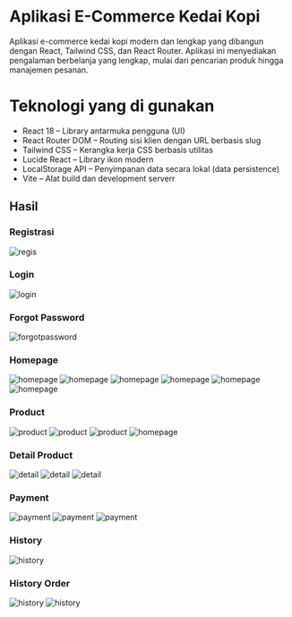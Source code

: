 # Aplikasi E-Commerce Kedai Kopi
Aplikasi e-commerce kedai kopi modern dan lengkap yang dibangun dengan React, Tailwind CSS, dan React Router. Aplikasi ini menyediakan pengalaman berbelanja yang lengkap, mulai dari pencarian produk hingga manajemen pesanan.

# Teknologi yang di gunakan
- React 18 – Library antarmuka pengguna (UI)
- React Router DOM – Routing sisi klien dengan URL berbasis slug
- Tailwind CSS – Kerangka kerja CSS berbasis utilitas
- Lucide React – Library ikon modern
- LocalStorage API – Penyimpanan data secara lokal (data persistence)
- Vite – Alat build dan development serverr

## Hasil
### Registrasi
![regis](/public/images/regis.png)

### Login
![login](/public/images/logindekstop.png)

### Forgot Password
![forgotpassword](/public/images/forgotdekstop.png)

### Homepage
![homepage](/public/images/homepage1.png)
![homepage](/public/images/homepage2.png)
![homepage](/public/images/homepage3.png)
![homepage](/public/images/homepage4.png)
![homepage](/public/images/homepage5.png)
![homepage](/public/images/footerdekstop.png)

### Product
![product](/public/images/productdekstop1.png)
![product](/public/images/productdekstop2.png)
![product](/public/images/productdekstop3.png)
![homepage](/public/images/footerdekstop.png)

### Detail Product 
![detail](/public/images/buydekstop.png)
![detail](/public/images/buydekstop2.png)
![detail](/public/images/footerdekstop.png)

### Payment
![payment](/public/images/paymentdekstop.png)
![payment](/public/images/paymentdekstop2.png)
![payment](/public/images/footerdekstop.png)

### History
![history](/public/images/hystoriorder.png)

### History Order
![history](/public/images/historyorderdekstop.png)
![history](/public/images/historyorderdekstop2.png)
